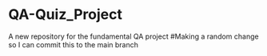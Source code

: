 # QA-Quiz_Project
A new repository for the fundamental QA project
#Making a random change so I can commit this to the main branch
